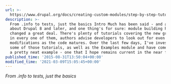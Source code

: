 ```yaml
---
url: >-
  https://www.drupal.org/docs/creating-custom-modules/step-by-step-tutorial/tutorial-introduction
description: >-
  From .info to tests, just the basics Intro Much has been said - and argued -
  about Drupal 8 and later, and one thing's for sure: module building has
  changed a great deal. There's plenty of tutorials covering the new ground, and
  in every one of them, authors advise developers to look out for even more
  modifications as the code matures. Over the last few days, I've investigated
  some of those tutorials, as well as the Examples module and have come up with
  a pretty neat example - one that I hope remains current in the near future!
published_time: '2015-08-31T13:50:04+00:00'
modified_time: '2021-03-09T15:05:45+00:00'
---
```

_From .info to tests, just the basics_